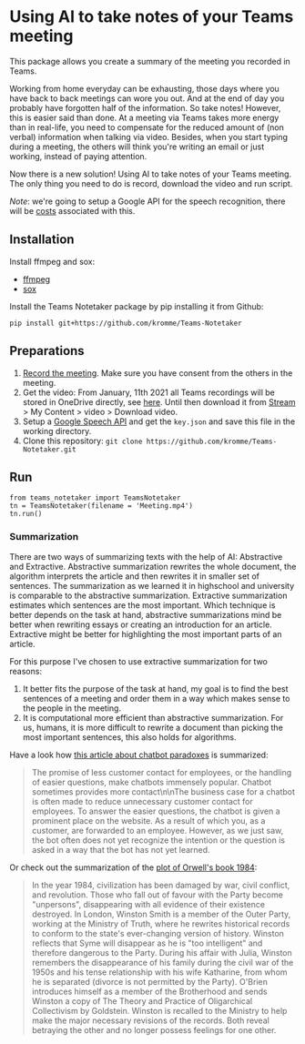 # Using AI to take notes of your Teams meeting
This package allows you create a summary of the meeting you recorded in Teams.  

Working from home everyday can be exhausting, those days where you have back to back meetings can wore you out. And at the end of day you probably have forgotten half of the information. So take notes! However, this is easier said than done. At a meeting via Teams takes more energy than in real-life, you need to compensate for the reduced amount of (non verbal) information when talking via video. Besides, when you start typing during a meeting, the others will think you're writing an email or just working, instead of paying attention.  

Now there is a new solution! Using AI to take notes of your Teams meeting. The only thing you need to do is record, download the video and run script.

*Note*: we're going to setup a Google API for the speech recognition, there will be [costs](https://cloud.google.com/speech-to-text/pricing) associated with this.

## Installation
Install ffmpeg and sox:
* [ffmpeg](https://github.com/BtbN/FFmpeg-Builds/releases)    
* [sox](https://sourceforge.net/projects/sox/files/latest/download)

Install the Teams Notetaker package by pip installing it from Github:  
```
pip install git+https://github.com/kromme/Teams-Notetaker
```

## Preparations
1. [Record the meeting](https://support.microsoft.com/en-us/office/record-a-meeting-in-teams-34dfbe7f-b07d-4a27-b4c6-de62f1348c24). Make sure you have consent from the others in the meeting.
2. Get the video: From January, 11th 2021 all Teams recordings will be stored in OneDrive directly, see [here](https://docs.microsoft.com/en-gb/MicrosoftTeams/tmr-meeting-recording-change). Until then download it from [Stream](https://web.microsoftstream.com/) > My Content > video > Download video.
3. Setup a [Google Speech API](https://cloud.google.com/docs/authentication/getting-started) and get the `key.json` and save this file in the working directory.
4. Clone this repository: `git clone https://github.com/kromme/Teams-Notetaker.git`

## Run
```
from teams_notetaker import TeamsNotetaker
tn = TeamsNotetaker(filename = 'Meeting.mp4')
tn.run()
```


### Summarization
There are two ways of summarizing texts with the help of AI: Abstractive and Extractive. Abstractive summarization rewrites the whole document, the algorithm interprets the article and then rewrites it in smaller set of sentences. The summarization as we learned it in highschool and university is comparable to the abstractive summarization. Extractive summarization estimates which sentences are the most important. Which technique is better depends on the task at hand, abstractive summarizations mind be better when rewriting essays or creating an introduction for an article. Extractive might be better for highlighting the most important parts of an article.  

For this purpose I've chosen to use extractive summarization for two reasons:
1. It better fits the purpose of the task at hand, my goal is to find the best sentences of a meeting and order them in a way which makes sense to the people in the meeting.  
2. It is computational more efficient than abstractive summarization. For us, humans, it is more difficult to rewrite a document than picking the most important sentences, this also holds for algorithms.  


Have a look how [this article about chatbot paradoxes](https://tailo.nl/chatbotparadox/) is summarized:
> The promise of less customer contact for employees, or the handling of easier questions, make chatbots immensely popular. Chatbot sometimes provides more contact\n\nThe business case for a chatbot is often made to reduce unnecessary customer contact for employees. To answer the easier questions, the chatbot is given a prominent place on the website. As a result of which you, as a customer, are forwarded to an employee. However, as we just saw, the bot often does not yet recognize the intention or the question is asked in a way that the bot has not yet learned.

Or check out the summarization of the [plot of Orwell's book 1984](https://en.wikipedia.org/wiki/Nineteen_Eighty-Four):
> In the year 1984, civilization has been damaged by war, civil conflict, and revolution. Those who fall out of favour with the Party become "unpersons", disappearing with all evidence of their existence destroyed. In London, Winston Smith is a member of the Outer Party, working at the Ministry of Truth, where he rewrites historical records to conform to the state\'s ever-changing version of history. Winston reflects that Syme will disappear as he is "too intelligent" and therefore dangerous to the Party. During his affair with Julia, Winston remembers the disappearance of his family during the civil war of the 1950s and his tense relationship with his wife Katharine, from whom he is separated (divorce is not permitted by the Party). O\'Brien introduces himself as a member of the Brotherhood and sends Winston a copy of The Theory and Practice of Oligarchical Collectivism by Goldstein. Winston is recalled to the Ministry to help make the major necessary revisions of the records. Both reveal betraying the other and no longer possess feelings for one other.